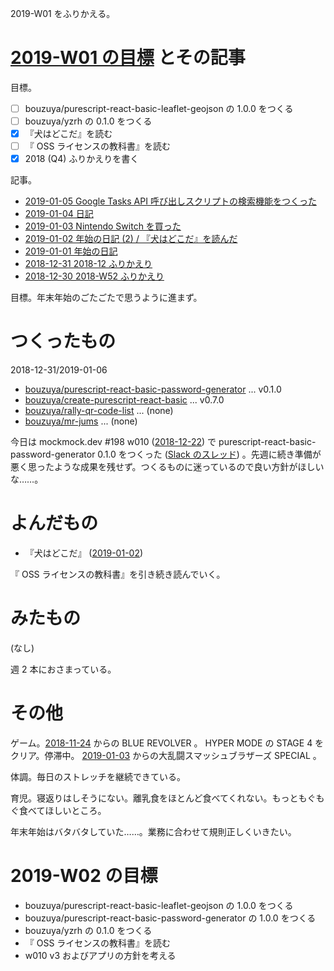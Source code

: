 2019-W01 をふりかえる。

# [2019-W01 の目標][2018-12-30] とその記事

目標。

- [ ] bouzuya/purescript-react-basic-leaflet-geojson の 1.0.0 をつくる
- [ ] bouzuya/yzrh の 0.1.0 をつくる
- [x] 『犬はどこだ』を読む
- [ ] 『 OSS ライセンスの教科書』を読む
- [x] 2018 (Q4) ふりかえりを書く

記事。

- [2019-01-05 Google Tasks API 呼び出しスクリプトの検索機能をつくった][2019-01-05]
- [2019-01-04 日記][2019-01-04]
- [2019-01-03  Nintendo Switch を買った][2019-01-03]
- [2019-01-02 年始の日記 (2) / 『犬はどこだ』を読んだ][2019-01-02]
- [2019-01-01 年始の日記][2019-01-01]
- [2018-12-31 2018-12 ふりかえり][2018-12-31]
- [2018-12-30 2018-W52 ふりかえり][2018-12-30]

目標。年末年始のごたごたで思うように進まず。

# つくったもの

2018-12-31/2019-01-06

- [bouzuya/purescript-react-basic-password-generator][] ... v0.1.0
- [bouzuya/create-purescript-react-basic][] ... v0.7.0
- [bouzuya/rally-qr-code-list][] ... (none)
- [bouzuya/mr-jums][] ... (none)

今日は mockmock.dev #198 w010 ([2018-12-22][]) で purescript-react-basic-password-generator 0.1.0 をつくった ([Slack のスレッド](https://mockmock.slack.com/archives/C043UEYGJ/p1546754135040400)) 。先週に続き準備が悪く思ったような成果を残せず。つくるものに迷っているので良い方針がほしいな……。

# よんだもの

- 『犬はどこだ』 ([2019-01-02][])

『 OSS ライセンスの教科書』を引き続き読んでいく。

# みたもの

(なし)

週 2 本におさまっている。

# その他

ゲーム。[2018-11-24][] からの BLUE REVOLVER 。 HYPER MODE の STAGE 4 をクリア。停滞中。 [2019-01-03][] からの大乱闘スマッシュブラザーズ SPECIAL 。

体調。毎日のストレッチを継続できている。

育児。寝返りはしそうにない。離乳食をほとんど食べてくれない。もっともぐもぐ食べてほしいところ。

年末年始はバタバタしていた……。業務に合わせて規則正しくいきたい。

# 2019-W02 の目標

- bouzuya/purescript-react-basic-leaflet-geojson の 1.0.0 をつくる
- bouzuya/purescript-react-basic-password-generator の 1.0.0 をつくる
- bouzuya/yzrh の 0.1.0 をつくる
- 『 OSS ライセンスの教科書』を読む
- w010 v3 およびアプリの方針を考える

[2018-04-30]: https://blog.bouzuya.net/2018/04/30/
[2018-11-24]: https://blog.bouzuya.net/2018/11/24/
[2018-12-22]: https://blog.bouzuya.net/2018/12/22/
[2018-12-30]: https://blog.bouzuya.net/2018/12/30/
[2018-12-31]: https://blog.bouzuya.net/2018/12/31/
[2019-01-01]: https://blog.bouzuya.net/2019/01/01/
[2019-01-02]: https://blog.bouzuya.net/2019/01/02/
[2019-01-03]: https://blog.bouzuya.net/2019/01/03/
[2019-01-04]: https://blog.bouzuya.net/2019/01/04/
[2019-01-05]: https://blog.bouzuya.net/2019/01/05/
[bouzuya/create-purescript-react-basic]: https://github.com/bouzuya/create-purescript-react-basic
[bouzuya/mr-jums]: https://github.com/bouzuya/mr-jums
[bouzuya/purescript-react-basic-password-generator]: https://github.com/bouzuya/purescript-react-basic-password-generator
[bouzuya/rally-qr-code-list]: https://github.com/bouzuya/rally-qr-code-list
